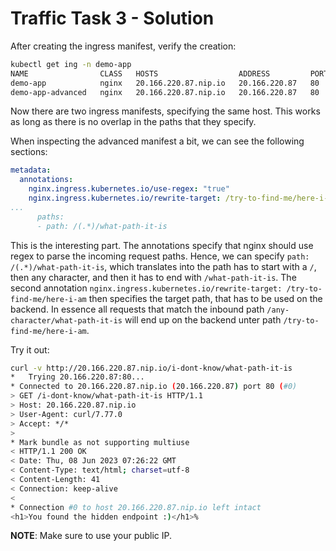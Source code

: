 # Traffic Task 3 - Solution

After creating the ingress manifest, verify the creation:

```bash
kubectl get ing -n demo-app
NAME                CLASS   HOSTS                  ADDRESS         PORTS   AGE
demo-app            nginx   20.166.220.87.nip.io   20.166.220.87   80      51m
demo-app-advanced   nginx   20.166.220.87.nip.io   20.166.220.87   80      6m55s
```

Now there are two ingress manifests, specifying the same host. This works as long as there is no overlap in the paths that they specify.

When inspecting the advanced manifest a bit, we can see the following sections:

```yaml
metadata:
  annotations:
    nginx.ingress.kubernetes.io/use-regex: "true"
    nginx.ingress.kubernetes.io/rewrite-target: /try-to-find-me/here-i-am
...
      paths:
      - path: /(.*)/what-path-it-is
```

This is the interesting part. The annotations specify that nginx should use regex to parse the incoming request paths. Hence, we can specify `path: /(.*)/what-path-it-is`, which translates into the path has to start with a `/`, then any character, and then it has to end with `/what-path-it-is`. The second annotation `nginx.ingress.kubernetes.io/rewrite-target: /try-to-find-me/here-i-am` then specifies the target path, that has to be used on the backend. In essence all requests that match the inbound path `/any-character/what-path-it-is` will end up on the backend unter path `/try-to-find-me/here-i-am`.

Try it out:

```bash
curl -v http://20.166.220.87.nip.io/i-dont-know/what-path-it-is
*   Trying 20.166.220.87:80...
* Connected to 20.166.220.87.nip.io (20.166.220.87) port 80 (#0)
> GET /i-dont-know/what-path-it-is HTTP/1.1
> Host: 20.166.220.87.nip.io
> User-Agent: curl/7.77.0
> Accept: */*
> 
* Mark bundle as not supporting multiuse
< HTTP/1.1 200 OK
< Date: Thu, 08 Jun 2023 07:26:22 GMT
< Content-Type: text/html; charset=utf-8
< Content-Length: 41
< Connection: keep-alive
< 
* Connection #0 to host 20.166.220.87.nip.io left intact
<h1>You found the hidden endpoint :)</h1>%
```

__NOTE__: Make sure to use your public IP.